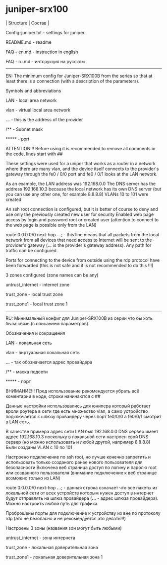 # juniper-srx100

| Structure | Состав |

Config-juniper.txt - settings for juniper

README.md - readme

FAQ - en.md - instruction in english

FAQ - ru.md - интсрукция на русском


__________________________________________________________________________________________________________________________________________


EN: The minimum config for Juniper-SRX100B from the series so that at least there is a connection (with a description of the parameters).  


Symbols and abbreviations


LAN - local area network

vlan - virtual local area network

***.***.***.*** - this is the address of the provider

/** - Subnet mask

***** - port



ATTENTION!!! Before using it is recommended to remove all comments in the code, lines start with ##


These settings were used for a uniper that works as a router in a network where there are many vlan,
and the device itself connects to the provider's gateway through the fe0 / 0/0 port and fe0 / 0/1 looks at the LAN network.

As an example, the LAN address was 192.168.0.0
The DNS server has the address 192.168.10.3 because the local network has its own DNS server (but you can use any other one, for example 8.8.8.8)
VLANs 10 to 101 were created

An ssh root connection is configured, but it is better of course to deny and use only the previously created new user for security
Enabled web page access by login and password root or created user (attention to connect to the web page is possible only from the LAN)


route 0.0.0.0/0 next-hop ***.***.***.***; - this line means that all packets from the local network from all devices that need access to
                                             Internet will be sent to the provider's gateway (***.***.***.*** is the provider's gateway address).
                                             Any path for traffic can be configured.
                                             
Ports for connecting to the device from outside using the rdp protocol have been forwarded (this is not safe and it is not recommended to do this !!!)


3 zones configured (zone names can be any)


untrust_internet - internet zone

trust_zone - local trust zone

trust_zone1 - local trust zone 1


__________________________________________________________________________________________________________________________________________


RU: Минимальный конфиг для Juniper-SRX100B из серии что бы хоть была связь (с описанием параметров).


Обозначения и сокращения


LAN - локальная сеть

vlan - виртуальная локальная сеть

***.***.***.*** - так обозначается адрес провайдера

/** - маска подсети 

***** - порт



ВНИМАНИЕ!!! Пред использование рекомендуется убрать всё коментарии в коде, строки начинаются с ##


Данные настройки использовались для юнипера который работает вроли роутера в сети где есть множество vlan, 
а само устройство подключается к шлюзу провайдеру через порт fe0/0/0 а fe0/0/1 смотрит в LAN сеть.

В качестве примера адрес сети LAN был 192.168.0.0
DNS сервер имеет адрес 192.168.10.3 поскольку в локальной сети настроен свой DNS сервер (но можно использовать и любой другой, например 8.8.8.8)
Были созданы VLAN с 10 по 101 

Настроено подключение по ssh root, но лучше конечно запретить и использовать только созданого ранее нового пользователя для безопасности
Включена веб страница доступ по логину и паролю root или созданного пользователя (внимание подключение к веб странице возможно только из LAN)

route 0.0.0.0/0 next-hop ***.***.***.***;  - данная строка означает что все пакеты из локальной сети от всех устройств которым нужен доступ в 
                                             интернет будут отправлять на шлюз провайдера (***.***.***.*** - адрес шлюза провайдера).
                                             Можно настроить любой путь для трафика.
                                             
Проброшены порты для подключение к устройству из вне по протоколу rdp (это не безопасно и не рекомендуется это делать!!!)


Настроены 3 зоны (названия зон могут быть любыми)


untrust_internet - зона интернета

trust_zone - локальная доверительная зона

trust_zone1 - локальная доверительная зона 1
